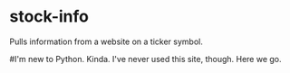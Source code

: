 # stock-info
Pulls information from a website on a ticker symbol.

#I'm new to Python. Kinda. I've never used this site, though. Here we go.
